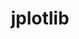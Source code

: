 ---
layout: page
title: jplotlib
description: Quick plotting utilities
img:
importance: 4
category: personal
redirect: https://github.com/JacobFV/jplotlib

sort_order: 75
---